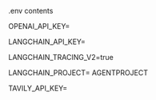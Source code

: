 .env contents

OPENAI_API_KEY=

LANGCHAIN_API_KEY=

LANGCHAIN_TRACING_V2=true

LANGCHAIN_PROJECT= AGENTPROJECT

TAVILY_API_KEY=
